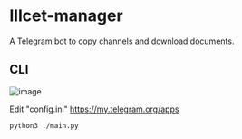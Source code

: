 # lllcet-manager
A Telegram bot to copy channels and download documents.

## CLI
![image](https://raw.githubusercontent.com/uraninite/lllcet-manager/main/llcet.jpeg)

Edit "config.ini"
https://my.telegram.org/apps

```sh
python3 ./main.py
```

